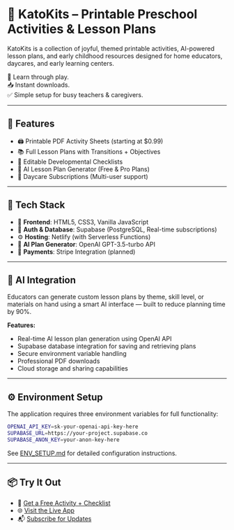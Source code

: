 # 🎨 KatoKits – Printable Preschool Activities & Lesson Plans

KatoKits is a collection of joyful, themed printable activities, AI-powered lesson plans, and early childhood resources designed for home educators, daycares, and early learning centers.

🧠 Learn through play.  
📥 Instant downloads.  
✅ Simple setup for busy teachers & caregivers.

---

## 🧩 Features

- 🖨️ Printable PDF Activity Sheets (starting at $0.99)
- 📚 Full Lesson Plans with Transitions + Objectives
- 🧾 Editable Developmental Checklists
- 🎯 AI Lesson Plan Generator (Free & Pro Plans)
- 🏫 Daycare Subscriptions (Multi-user support)

---

## 🧪 Tech Stack

- 🧬 **Frontend**: HTML5, CSS3, Vanilla JavaScript
- 🔐 **Auth & Database**: Supabase (PostgreSQL, Real-time subscriptions)
- ⚙️ **Hosting**: Netlify (with Serverless Functions)
- 🧠 **AI Plan Generator**: OpenAI GPT-3.5-turbo API
- 🛒 **Payments**: Stripe Integration (planned)

---

## 🧠 AI Integration

Educators can generate custom lesson plans by theme, skill level, or materials on hand using a smart AI interface — built to reduce planning time by 90%.

**Features:**
- Real-time AI lesson plan generation using OpenAI API
- Supabase database integration for saving and retrieving plans
- Secure environment variable handling
- Professional PDF downloads
- Cloud storage and sharing capabilities

---

## ⚙️ Environment Setup

The application requires three environment variables for full functionality:

```bash
OPENAI_API_KEY=sk-your-openai-api-key-here
SUPABASE_URL=https://your-project.supabase.co  
SUPABASE_ANON_KEY=your-anon-key-here
```

See [ENV_SETUP.md](ENV_SETUP.md) for detailed configuration instructions.

---

## 📦 Try It Out

- 🎁 [Get a Free Activity + Checklist](https://katokits.ca/free)
- 🌐 [Visit the Live App](https://katokits.ca)
- 📬 [Subscribe for Updates](https://katokits.ca/signup)
